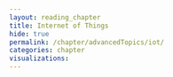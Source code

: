 ```yaml
---
layout: reading_chapter
title: Internet of Things
hide: true
permalink: /chapter/advancedTopics/iot/
categories: chapter
visualizations:
---
```


